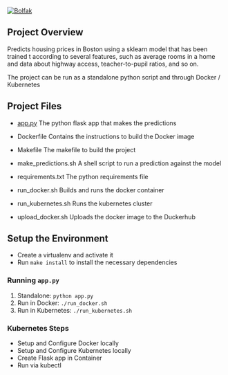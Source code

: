 [![Bolfak](https://circleci.com/gh/bolfak/Operationalizing-Microservices.svg?style=svg)](https://github.com/bolfak/Operationalizing-Microservices)

## Project Overview

Predicts housing prices in Boston using a sklearn model that has been trained t according to several features, such as average rooms in a home and data about highway access, teacher-to-pupil ratios, and so on.

The project can be run as a standalone python script and through Docker / Kubernetes

## Project Files
* [app.py](https://github.com/bolfak/Operationalizing-Microservices/blob/master/app.py)
The python flask app that makes the predictions

* Dockerfile
Contains the instructions to build the Docker image

* Makefile
The makefile to build the project

* make_predictions.sh
A shell script to run a prediction against the model

* requirements.txt
The python requirements file

* run_docker.sh
Builds and runs the docker container

* run_kubernetes.sh
Runs the kubernetes cluster

* upload_docker.sh
Uploads the docker image to the Duckerhub


## Setup the Environment

* Create a virtualenv and activate it
* Run `make install` to install the necessary dependencies

### Running `app.py`

1. Standalone:  `python app.py`
2. Run in Docker:  `./run_docker.sh`
3. Run in Kubernetes:  `./run_kubernetes.sh`

### Kubernetes Steps

* Setup and Configure Docker locally
* Setup and Configure Kubernetes locally
* Create Flask app in Container
* Run via kubectl

